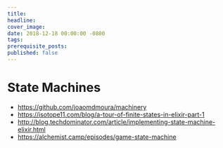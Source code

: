 ```yaml
---
title:
headline:
cover_image:
date: 2018-12-18 00:00:00 -0800
tags:
prerequisite_posts:
published: false
---
```


# State Machines

- https://github.com/joaomdmoura/machinery
- https://isotope11.com/blog/a-tour-of-finite-states-in-elixir-part-1
- http://blog.techdominator.com/article/implementing-state-machine-elixir.html
- https://alchemist.camp/episodes/game-state-machine
